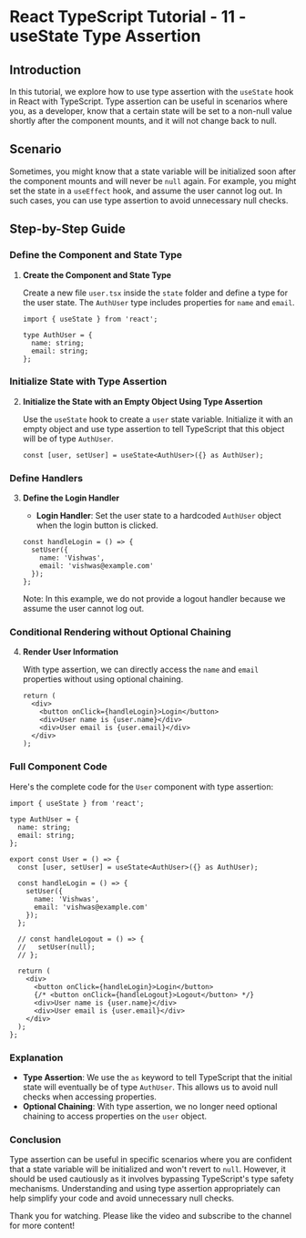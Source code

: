 # React TypeScript Tutorial - 11 - useState Type Assertion

## Introduction

In this tutorial, we explore how to use type assertion with the `useState` hook in React with TypeScript. Type assertion can be useful in scenarios where you, as a developer, know that a certain state will be set to a non-null value shortly after the component mounts, and it will not change back to null.

## Scenario

Sometimes, you might know that a state variable will be initialized soon after the component mounts and will never be `null` again. For example, you might set the state in a `useEffect` hook, and assume the user cannot log out. In such cases, you can use type assertion to avoid unnecessary null checks.

## Step-by-Step Guide

### Define the Component and State Type

1. **Create the Component and State Type**

   Create a new file `user.tsx` inside the `state` folder and define a type for the user state. The `AuthUser` type includes properties for `name` and `email`.

   ```tsx
   import { useState } from 'react';

   type AuthUser = {
     name: string;
     email: string;
   };
   ```

### Initialize State with Type Assertion

2. **Initialize the State with an Empty Object Using Type Assertion**

   Use the `useState` hook to create a `user` state variable. Initialize it with an empty object and use type assertion to tell TypeScript that this object will be of type `AuthUser`.

   ```tsx
   const [user, setUser] = useState<AuthUser>({} as AuthUser);
   ```

### Define Handlers

3. **Define the Login Handler**

   - **Login Handler**: Set the user state to a hardcoded `AuthUser` object when the login button is clicked.

   ```tsx
   const handleLogin = () => {
     setUser({
       name: 'Vishwas',
       email: 'vishwas@example.com'
     });
   };
   ```

   Note: In this example, we do not provide a logout handler because we assume the user cannot log out.

### Conditional Rendering without Optional Chaining

4. **Render User Information**

   With type assertion, we can directly access the `name` and `email` properties without using optional chaining.

   ```tsx
   return (
     <div>
       <button onClick={handleLogin}>Login</button>
       <div>User name is {user.name}</div>
       <div>User email is {user.email}</div>
     </div>
   );
   ```

### Full Component Code

Here's the complete code for the `User` component with type assertion:

```tsx
import { useState } from 'react';

type AuthUser = {
  name: string;
  email: string;
};

export const User = () => {
  const [user, setUser] = useState<AuthUser>({} as AuthUser);

  const handleLogin = () => {
    setUser({
      name: 'Vishwas',
      email: 'vishwas@example.com'
    });
  };

  // const handleLogout = () => {
  //   setUser(null);
  // };

  return (
    <div>
      <button onClick={handleLogin}>Login</button>
      {/* <button onClick={handleLogout}>Logout</button> */}
      <div>User name is {user.name}</div>
      <div>User email is {user.email}</div>
    </div>
  );
};
```

### Explanation

- **Type Assertion**: We use the `as` keyword to tell TypeScript that the initial state will eventually be of type `AuthUser`. This allows us to avoid null checks when accessing properties.
- **Optional Chaining**: With type assertion, we no longer need optional chaining to access properties on the `user` object.

### Conclusion

Type assertion can be useful in specific scenarios where you are confident that a state variable will be initialized and won't revert to `null`. However, it should be used cautiously as it involves bypassing TypeScript's type safety mechanisms. Understanding and using type assertion appropriately can help simplify your code and avoid unnecessary null checks.

Thank you for watching. Please like the video and subscribe to the channel for more content!